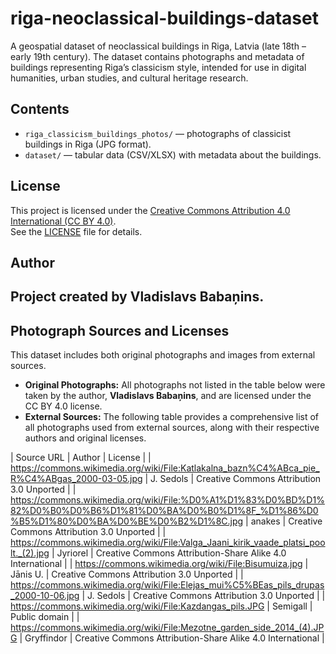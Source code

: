 # riga-neoclassical-buildings-dataset
A geospatial dataset of neoclassical buildings in Riga, Latvia (late 18th – early 19th century).
The dataset contains photographs and metadata of buildings representing Riga’s classicism style, intended for use in digital humanities, urban studies, and cultural heritage research.

## Contents
- `riga_classicism_buildings_photos/` — photographs of classicist buildings in Riga (JPG format).  
- `dataset/` — tabular data (CSV/XLSX) with metadata about the buildings.  

## License
This project is licensed under the [Creative Commons Attribution 4.0 International (CC BY 4.0)](https://creativecommons.org/licenses/by/4.0/).  
See the [LICENSE](LICENSE.md) file for details.

## Author
Project created by **Vladislavs Babaņins**.  
---

## Photograph Sources and Licenses
This dataset includes both original photographs and images from external sources.

* **Original Photographs:** All photographs not listed in the table below were taken by the author, **Vladislavs Babaņins**, and are licensed under the CC BY 4.0 license.
* **External Sources:** The following table provides a comprehensive list of all photographs used from external sources, along with their respective authors and original licenses.

| Source URL | Author | License |
| https://commons.wikimedia.org/wiki/File:Katlakalna_bazn%C4%ABca_pie_R%C4%ABgas_2000-03-05.jpg | J. Sedols | Creative Commons Attribution 3.0 Unported |
| https://commons.wikimedia.org/wiki/File:%D0%A1%D1%83%D0%BD%D1%82%D0%B0%D0%B6%D1%81%D0%BA%D0%B0%D1%8F_%D1%86%D0%B5%D1%80%D0%BA%D0%BE%D0%B2%D1%8C.jpg | anakes | Creative Commons Attribution 3.0 Unported |
| https://commons.wikimedia.org/wiki/File:Valga_Jaani_kirik_vaade_platsi_poolt._(2).jpg | Jyriorel | Creative Commons Attribution-Share Alike 4.0 International |
| https://commons.wikimedia.org/wiki/File:Bisumuiza.jpg | Jānis U. | Creative Commons Attribution 3.0 Unported |
| https://commons.wikimedia.org/wiki/File:Elejas_mui%C5%BEas_pils_drupas_2000-10-06.jpg | J. Sedols | Creative Commons Attribution 3.0 Unported |
| https://commons.wikimedia.org/wiki/File:Kazdangas_pils.JPG | Semigall | Public domain |
| https://commons.wikimedia.org/wiki/File:Mezotne_garden_side_2014_(4).JPG | Gryffindor | Creative Commons Attribution-Share Alike 4.0 International |
